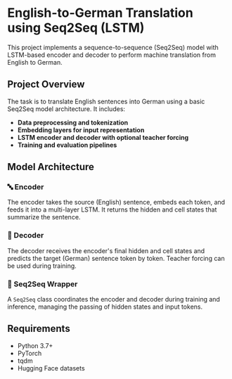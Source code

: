 # English-to-German Translation using Seq2Seq (LSTM)

This project implements a sequence-to-sequence (Seq2Seq) model with LSTM-based encoder and decoder to perform machine translation from English to German.

## Project Overview

The task is to translate English sentences into German using a basic Seq2Seq model architecture. It includes:

- **Data preprocessing and tokenization**
- **Embedding layers for input representation**
- **LSTM encoder and decoder with optional teacher forcing**
- **Training and evaluation pipelines**


## Model Architecture

### 🔤 Encoder
The encoder takes the source (English) sentence, embeds each token, and feeds it into a multi-layer LSTM. It returns the hidden and cell states that summarize the sentence.

### 💬 Decoder
The decoder receives the encoder's final hidden and cell states and predicts the target (German) sentence token by token. Teacher forcing can be used during training.

### 🔄 Seq2Seq Wrapper
A `Seq2Seq` class coordinates the encoder and decoder during training and inference, managing the passing of hidden states and input tokens.


## Requirements
- Python 3.7+
- PyTorch
- tqdm
- Hugging Face datasets
